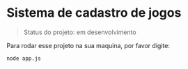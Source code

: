 <h1>Sistema de cadastro de jogos</h1>

> Status do projeto: em desenvolvimento

Para rodar esse projeto na sua maquina, por favor digite:

```
node app.js
```
